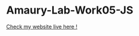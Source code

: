 # Amaury-Lab-Work05-JS
[Check my website live here !](https://heqqqqx.github.io/Amaury-Lab-Work05-JS/index.html)


